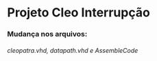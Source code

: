# Projeto Cleo Interrupção

### Mudança nos arquivos: 

###### cleopatra.vhd, datapath.vhd e AssembleCode

